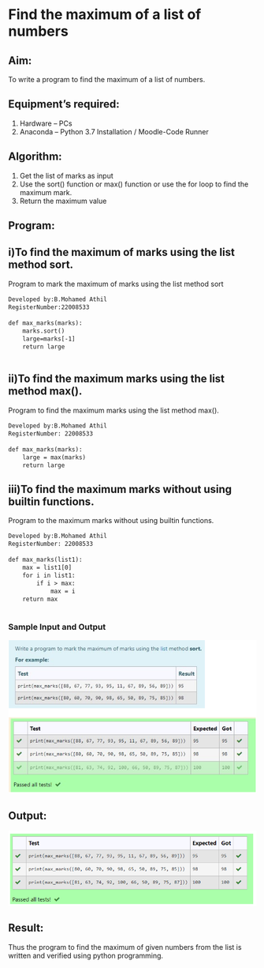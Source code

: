 # Find the maximum of a list of numbers
## Aim:
To write a program to find the maximum of a list of numbers.
## Equipment’s required:
1.	Hardware – PCs
2.	Anaconda – Python 3.7 Installation / Moodle-Code Runner
## Algorithm:
1.	Get the list of marks as input
2.	Use the sort() function or max() function or use the for loop to find the maximum mark.
3.	Return the maximum value
## Program:

## i)To find the maximum of marks using the list method sort. 
Program to mark the maximum of marks using the list method sort
```
Developed by:B.Mohamed Athil
RegisterNumber:22008533 

def max_marks(marks):
    marks.sort()
    large=marks[-1]
    return large


```

## ii)To find the maximum marks using the list method max().

Program to find the maximum marks using the list method max().
```
Developed by:B.Mohamed Athil
RegisterNumber: 22008533

def max_marks(marks):
    large = max(marks)
    return large

```



## iii)To find the maximum marks without using builtin functions.
Program to the maximum marks without using builtin functions.
```
Developed by:B.Mohamed Athil
RegisterNumber: 22008533

def max_marks(list1):
    max = list1[0]
    for i in list1:
        if i > max:
            max = i
    return max


```
### Sample Input and Output
![output](1.png)

## Output:
![output](/Screenshot%20from%202023-01-26%2019-59-25.png)

## Result:
Thus the program to find the maximum of given numbers from the list is written and verified using python programming.